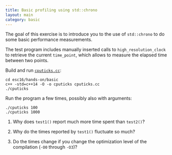 ```yaml
---
title: Basic profiling using std::chrono
layout: main
category: basic
---
```


The goal of this exercise is to introduce you to the use of
`std::chrono` to do some basic performance measurements.

The test program includes manually inserted calls to
`high_resolution_clock` to retrieve the current `time_point`, which
allows to measure the elapsed time between two points.

Build and run
[`cputicks.cc`]({{site.exercises_repo}}/hands-on/basic/cputicks.cc):

    cd esc16/hands-on/basic
    c++ -std=c++14 -O -o cputicks cputicks.cc
    ./cputicks

Run the program a few times, possibly also with arguments:

    ./cputicks 100
    ./cputicks 1000

1. Why does `test1()` report much more time spent than `test2()`?

2. Why do the times reported by `test1()` fluctuate so much?

3. Do the times change if you change the optimization level of the
   compilation (`-O0` through `-O3`)?
